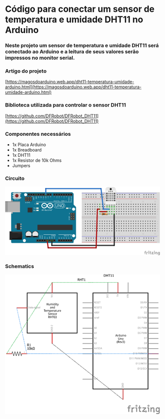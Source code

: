 # Código para conectar um sensor de temperatura e umidade DHT11 no Arduino

### Neste projeto um sensor de temperatura e umidade DHT11 será conectado ao Arduino e a leitura de seus valores serão impressos no monitor serial.

### Artigo do projeto
[https://magosdoarduino.web.app/dht11-temperatura-umidade-arduino.html](https://magosdoarduino.web.app/dht11-temperatura-umidade-arduino.html)

### Biblioteca utilizada para controlar o sensor DHT11
[https://github.com/DFRobot/DFRobot_DHT11](https://github.com/DFRobot/DFRobot_DHT11)

### Componentes necessários
* 1x Placa Arduino
* 1x Breadboard
* 1x DHT11
* 1x Resistor de 10k Ohms
* Jumpers

### Circuito
![circuito](imagens/dht11.png)

### Schematics
![schematics](imagens/dht11_schematics.png)